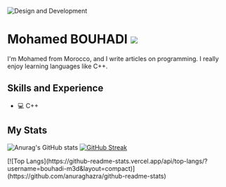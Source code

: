 ![Design and Development](https://github.com/bouhadi-m3d/bouhadi-m3d/blob/main/download%20(1).jpg)

# Mohamed BOUHADI   ![](https://komarev.com/ghpvc/?username=bouhadi-m3d)
I'm Mohamed from Morocco, and I write articles on programming. I really enjoy learning languages like C++.

## Skills and Experience
* 💻 C++

## My Stats
![Anurag's GitHub stats](https://github-readme-stats.vercel.app/api?username=bouhadi-m3d&theme=tokyonight&show_icons=true)   [![GitHub Streak](https://streak-stats.demolab.com/?user=bouhadi-m3d)](https://git.io/streak-stats)

<div style = text-align = "center">
[![Top Langs](https://github-readme-stats.vercel.app/api/top-langs/?username=bouhadi-m3d&layout=compact)](https://github.com/anuraghazra/github-readme-stats)
</div>
